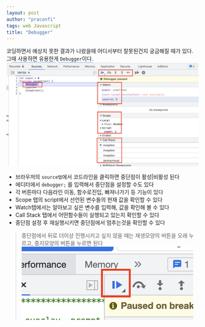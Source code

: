 ```yaml
---
layout: post
author: "praconfi"
tags: web Javascript
title: "Debugger"
---
```


코딩하면서 예상치 못한 결과가 나왔을때 어디서부터 잘못된건지 궁금해질 때가 있다.  
그때 사용하면 유용한게 `Debugger`이다.  
![debugger](../assets/imgs/debugger.png)
- 브라우저의 `source탭`에서 코드라인을 클릭하면 중단점이 활성|비활성 된다  
- 에디터에서 `debugger;` 를 입력해서 중단점을 설정할 수도 있다  
- 각 버튼마다 다음라인 이동, 함수로진입, 빠져나가기 등 기능이 있다  
- Scope 탭의 script에서 선언된 변수들의 현재 값을 확인할 수 있다    
- Watch탭에서는 알아보고 싶은 변수를 입력해, 값을 확인해 볼 수 있다  
- Call Stack 탭에서 어떤함수들이 실헹되고 있는지 확인할 수 있다  
- 중단점 설정 후 재실행시키면 중단점에서 멈추는것을 확인할 수 있다  

> 중단점에서 뒤로 더이상 진행시키고 싶지 않을 때는 재생모양의 버튼을 오래 누르고, 중지모양의 버튼을 누르면 된다  
![BP](../assets/imgs/breakPoint.png)

